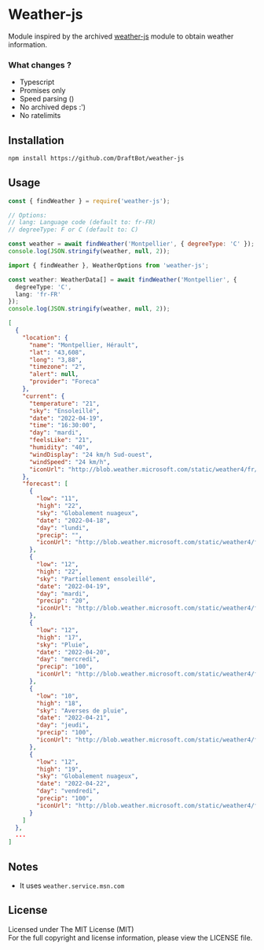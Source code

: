 # Weather-js

Module inspired by the archived
[weather-js](https://github.com/devfacet/weather) module to obtain weather
information.

### What changes ?

- Typescript
- Promises only
- Speed parsing ()
- No archived deps :')
- No ratelimits

## Installation

```bash
npm install https://github.com/DraftBot/weather-js
```

## Usage

```javascript
const { findWeather } = require('weather-js');

// Options:
// lang: Language code (default to: fr-FR)
// degreeType: F or C (default to: C)

const weather = await findWeather('Montpellier', { degreeType: 'C' });
console.log(JSON.stringify(weather, null, 2));
```

```typescript
import { findWeather }, WeatherOptions from 'weather-js';

const weather: WeatherData[] = await findWeather('Montpellier', {
  degreeType: 'C',
  lang: 'fr-FR'
});
console.log(JSON.stringify(weather, null, 2));
```

```json
[
  {
    "location": {
      "name": "Montpellier, Hérault",
      "lat": "43,608",
      "long": "3,88",
      "timezone": "2",
      "alert": null,
      "provider": "Foreca"
    },
    "current": {
      "temperature": "21",
      "sky": "Ensoleillé",
      "date": "2022-04-19",
      "time": "16:30:00",
      "day": "mardi",
      "feelsLike": "21",
      "humidity": "40",
      "windDisplay": "24 km/h Sud-ouest",
      "windSpeed": "24 km/h",
      "iconUrl": "http://blob.weather.microsoft.com/static/weather4/fr/law/32.gif"
    },
    "forecast": [
      {
        "low": "11",
        "high": "22",
        "sky": "Globalement nuageux",
        "date": "2022-04-18",
        "day": "lundi",
        "precip": "",
        "iconUrl": "http://blob.weather.microsoft.com/static/weather4/fr/law/27.gif"
      },
      {
        "low": "12",
        "high": "22",
        "sky": "Partiellement ensoleillé",
        "date": "2022-04-19",
        "day": "mardi",
        "precip": "20",
        "iconUrl": "http://blob.weather.microsoft.com/static/weather4/fr/law/30.gif"
      },
      {
        "low": "12",
        "high": "17",
        "sky": "Pluie",
        "date": "2022-04-20",
        "day": "mercredi",
        "precip": "100",
        "iconUrl": "http://blob.weather.microsoft.com/static/weather4/fr/law/11.gif"
      },
      {
        "low": "10",
        "high": "18",
        "sky": "Averses de pluie",
        "date": "2022-04-21",
        "day": "jeudi",
        "precip": "100",
        "iconUrl": "http://blob.weather.microsoft.com/static/weather4/fr/law/11.gif"
      },
      {
        "low": "12",
        "high": "19",
        "sky": "Globalement nuageux",
        "date": "2022-04-22",
        "day": "vendredi",
        "precip": "100",
        "iconUrl": "http://blob.weather.microsoft.com/static/weather4/fr/law/28.gif"
      }
    ]
  },
  ...
]
```

## Notes

- It uses `weather.service.msn.com`

## License

Licensed under The MIT License (MIT)  
For the full copyright and license information, please view the LICENSE file.
